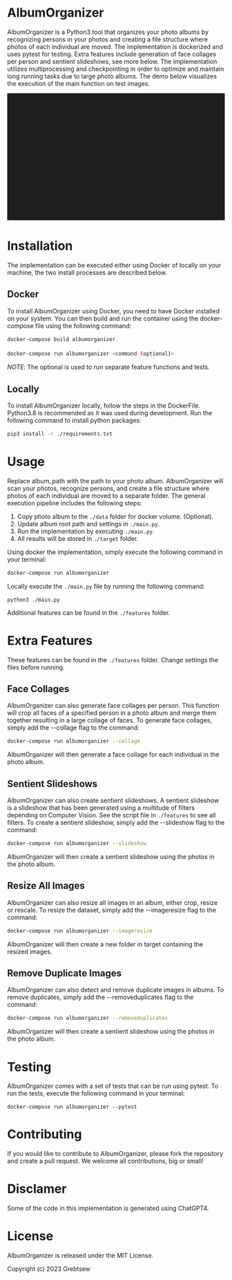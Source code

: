 # AlbumOrganizer

AlbumOrganizer is a Python3 tool that organizes your photo albums by recognizing persons in your photos and creating a file structure where photos of each individual are moved. The implementation is dockerized and uses pytest for testing. Extra features include generation of face collages per person and sentient slideshows, see more below. The implementation utilizes multiprocessing and checkpointing in order to optimize and maintain long running tasks due to large photo albums. The demo below visualizes the execution of the main function on test images.

![Demo](./demo.gif)

# Installation 

The implementation can be executed either using Docker of locally on your machine, the two install processes are described below.
## Docker

To install AlbumOrganizer using Docker, you need to have Docker installed on your system. You can then build and run the container using the docker-compose file using the following command:

```bash
docker-compose build albumorganizer

docker-compose run albumorganizer <command (optional)>
```

*NOTE*: The optional <command> is used to run separate feature functions and tests.

## Locally

To install AlbumOrganizer locally, follow the steps in the DockerFile. Python3.8 is recommended as it was used during development. Run the following command to install python packages:

```bash
pip3 install -r ./requirements.txt
```

# Usage

Replace album_path with the path to your photo album. AlbumOrganizer will scan your photos, recognize persons, and create a file structure where photos of each individual are moved to a separate folder. The general execution pipeline includes the following steps:
1. Copy photo album to the `./data` folder for docker volume. (Optional). 
2. Update album root path and settings in `./main.py`.
3. Run the implementation by executing `./main.py`.
4. All results will be stored in `./target` folder.

Using docker the implementation, simply execute the following command in your terminal:

```bash
docker-compose run albumorganizer
```
Locally execute the `./main.py` file by running the following command:
```
python3 ./main.py
```
Additional features can be found in the `./features` folder.

# Extra Features

These features can be found in the `./features` folder. Change settings the files before running.
## Face Collages

AlbumOrganizer can also generate face collages per person. This function will crop all faces of a specified person in a photo album and merge them together resulting in a large collage of faces.
To generate face collages, simply add the --collage flag to the command:

```bash
docker-compose run albumorganizer --collage
```

AlbumOrganizer will then generate a face collage for each individual in the photo album.
## Sentient Slideshows

AlbumOrganizer can also create sentient slideshows. A sentient slideshow is a slideshow that has been generated using a multitude of filters depending on Computer Vision. See the script file in `./features` to see all filters. To create a sentient slideshow, simply add the --slideshow flag to the command:

```bash
docker-compose run albumorganizer --slideshow
```

AlbumOrganizer will then create a sentient slideshow using the photos in the photo album.

## Resize All Images

AlbumOrganizer can also resize all images in an album, either crop, resize or rescale. To resize the dataset, simply add the --imageresize flag to the command:

```bash
docker-compose run albumorganizer --imageresize
```

AlbumOrganizer will then create a new folder in target containing the resized images.

## Remove Duplicate Images

AlbumOrganizer can also detect and remove duplicate images in albums. To remove duplicates, simply add the --removeduplicates flag to the command:

```bash
docker-compose run albumorganizer --removeduplicates
```

AlbumOrganizer will then create a sentient slideshow using the photos in the photo album.
# Testing

AlbumOrganizer comes with a set of tests that can be run using pytest. To run the tests, execute the following command in your terminal:

```arduino
docker-compose run albumorganizer --pytest
```

# Contributing

If you would like to contribute to AlbumOrganizer, please fork the repository and create a pull request. We welcome all contributions, big or small!

# Disclamer
Some of the code in this implementation is generated using ChatGPT4.

# License

AlbumOrganizer is released under the MIT License.

Copyright (c) 2023 Grebtsew